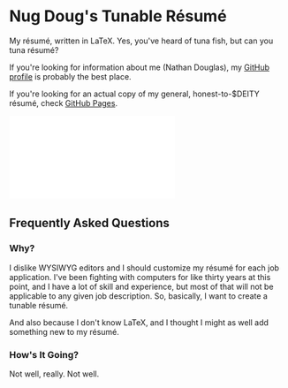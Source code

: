 # Nug Doug's Tunable Résumé

My résumé, written in LaTeX. Yes, you've heard of tuna fish, but can you tuna résumé?

If you're looking for information about me (Nathan Douglas), my [GitHub profile](https://github.com/ndouglas/) is probably the best place.

If you're looking for an actual copy of my general, honest-to-$DEITY résumé, check [GitHub Pages](https://ndouglas.github.io/resume/resume.pdf).

![Résumé, résumé, ooh la la](./resume.pdf)

## Frequently Asked Questions

### Why?

I dislike WYSIWYG editors and I should customize my résumé for each job application. I've been fighting with computers for like thirty years at this point, and I have a lot of skill and experience, but most of that will not be applicable to any given job description. So, basically, I want to create a tunable résumé.

And also because I don't know LaTeX, and I thought I might as well add something new to my résumé.

### How's It Going?

Not well, really. Not well.
